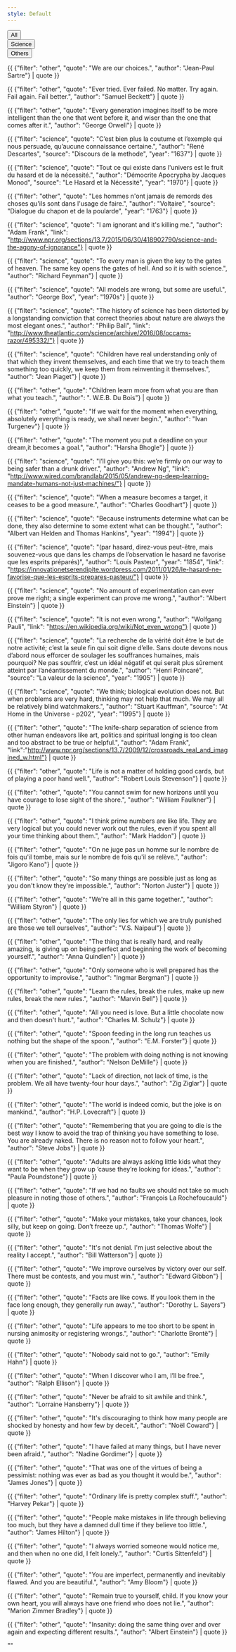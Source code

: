 ```yaml
---
style: Default
---
```


<div class="btn-group btn-group-justified filters-button-group" role="group" aria-label="...">
<div class="btn-group" role="group">
<button type="button" class="btn btn-default" data-filter="*">
All
</button>
</div>
<div class="btn-group" role="group">
<button type="button" class="btn btn-default" data-filter=".science">
Science
</button>
</div>
<div class="btn-group" role="group">
<button type="button" class="btn btn-default" data-filter=".other">
Others
</button>
</div>
</div>

<div class="grid">

{{ {"filter": "other", "quote": "We are our choices.", "author": "Jean-Paul Sartre"} | quote }}

{{ {"filter": "other", "quote": "Ever tried. Ever failed. No matter. Try again. Fail again. Fail better.", "author": "Samuel Beckett"} | quote }}

{{ {"filter": "other", "quote": "Every generation imagines itself to be more intelligent than the one that went before it, and wiser than the one that comes after it.", "author": "George Orwell"} | quote }}

{{ {"filter": "science", "quote": "C’est bien plus la coutume et l’exemple qui nous persuade, qu’aucune connaissance certaine.", "author": "René Descartes", "source": "Discours de la methode", "year": "1637"} | quote }}

{{ {"filter": "science", "quote": "Tout ce qui existe dans l'univers est le fruit du hasard et de la nécessité.", "author": "Démocrite Apocrypha by Jacques Monod", "source": "Le Hasard et la Nécessité", "year": "1970"} | quote }}

{{ {"filter": "other", "quote": "Les hommes n'ont jamais de remords des choses qu'ils sont dans l'usage de faire.", "author": "Voltaire", "source": "Dialogue du chapon et de la poularde", "year": "1763"} | quote }}

{{ {"filter": "science", "quote": "I am ignorant and it's killing me.", "author": "Adam Frank", "link": "http://www.npr.org/sections/13.7/2015/06/30/418902790/science-and-the-agony-of-ignorance"} | quote }}

{{ {"filter": "science", "quote": "To every man is given the key to the gates of heaven. The same key opens the gates of hell. And so it is with science.", "author": "Richard Feynman"} | quote }}

{{ {"filter": "science", "quote": "All models are wrong, but some are useful.", "author": "George Box", "year": "1970s"} | quote }}

{{ {"filter": "science", "quote": "The history of science has been distorted by a longstanding conviction that correct theories about nature are always the most elegant ones.", "author": "Philip Ball", "link": "http://www.theatlantic.com/science/archive/2016/08/occams-razor/495332/"} | quote }}

{{ {"filter": "science", "quote": "Children have real understanding only of that which they invent themselves, and each time that we try to teach them something too quickly, we keep them from reinventing it themselves.", "author": "Jean Piaget"} | quote }}

{{ {"filter": "other", "quote": "Children learn more from what you are than what you teach.", "author": ". W.E.B. Du Bois"} | quote }}

{{ {"filter": "other", "quote": "If we wait for the moment when everything, absolutely everything is ready, we shall never begin.", "author": "Ivan Turgenev"} | quote }}

{{ {"filter": "other", "quote": "The moment you put a deadline on your dream,it becomes a goal.", "author": "Harsha Bhogle"} | quote }}

{{ {"filter": "science", "quote": "I’ll give you this: we’re firmly on our way to being safer than a drunk driver.", "author": "Andrew Ng", "link": "http://www.wired.com/brandlab/2015/05/andrew-ng-deep-learning-mandate-humans-not-just-machines/"} | quote }}

{{ {"filter": "science", "quote": "When a measure becomes a target, it ceases to be a good measure.", "author": "Charles Goodhart"} | quote }}

{{ {"filter": "science", "quote": "Because instruments determine what can be done, they also determine to some extent what can be thought.", "author": "Albert van Helden and Thomas Hankins", "year": "1994"} | quote }}

{{ {"filter": "science", "quote": "(par hasard, direz-vous peut-être, mais souvenez-vous que dans les champs de l’observation le hasard ne favorise que les esprits préparés)", "author": "Louis Pasteur", "year": "1854", "link": "https://innovationetserendipite.wordpress.com/2011/01/26/le-hasard-ne-favorise-que-les-esprits-prepares-pasteur/"} | quote }}

{{ {"filter": "science", "quote": "No amount of experimentation can ever prove me right; a single experiment can prove me wrong.", "author": "Albert Einstein"} | quote }}

{{ {"filter": "science", "quote": "It is not even wrong.", "author": "Wolfgang Pauli", "link": "https://en.wikipedia.org/wiki/Not_even_wrong"} | quote }}

{{ {"filter": "science", "quote": "La recherche de la vérité doit être le but de notre activité; c’est la seule fin qui soit digne d’elle. Sans doute devons nous d’abord nous efforcer de soulager les souffrances humaines, mais pourquoi? Ne pas souffrir, c’est un idéal négatif et qui serait plus sûrement atteint par l’anéantissement du monde.", "author": "Henri Poincaré", "source": "La valeur de la science", "year": "1905"} | quote }}

{{ {"filter": "science", "quote": "We think; biological evolution does not. But when problems are very hard, thinking may not help that much. We may all be relatively blind watchmakers.", "author": "Stuart Kauffman", "source": "At Home in the Universe - p202", "year": "1995"} | quote }}

{{ {"filter": "other", "quote": "The knife-sharp separation of science from other human endeavors like art, politics and spiritual longing is too clean and too abstract to be true or helpful.",  "author": "Adam Frank", "link":"http://www.npr.org/sections/13.7/2009/12/crossroads_real_and_imagined_w.html"} | quote }}

{{ {"filter": "other", "quote": "Life is not a matter of holding good cards, but of playing a poor hand well.", "author": "Robert Louis Stevenson"} | quote }}

{{ {"filter": "other", "quote": "You cannot swim for new horizons until you have courage to lose sight of the shore.", "author": "William Faulkner"} | quote }}

{{ {"filter": "other", "quote": "I think prime numbers are like life. They are very logical but you could never work out the rules, even if you spent all your time thinking about them.", "author": "Mark Haddon"} | quote }}

{{ {"filter": "other", "quote": "On ne juge pas un homme sur le nombre de fois qu'il tombe, mais sur le nombre de fois qu'il se relève.", "author": "Jigoro Kano"} | quote }}

{{ {"filter": "other", "quote": "So many things are possible just as long as you don't know they're impossible.", "author": "Norton Juster"} | quote }}

{{ {"filter": "other", "quote": "We're all in this game together.", "author": "William Styron"} | quote }}

{{ {"filter": "other", "quote": "The only lies for which we are truly punished are those we tell ourselves", "author": "V.S. Naipaul"} | quote }}

{{ {"filter": "other", "quote": "The thing that is really hard, and really amazing, is giving up on being perfect and beginning the work of becoming yourself.", "author": "Anna Quindlen"} | quote }}

{{ {"filter": "other", "quote": "Only someone who is well prepared has the opportunity to improvise.", "author": "Ingmar Bergman"} | quote }}

{{ {"filter": "other", "quote": "Learn the rules, break the rules, make up new rules, break the new rules.", "author": "Marvin Bell"} | quote }}

{{ {"filter": "other", "quote": "All you need is love. But a little chocolate now and then doesn't hurt.", "author": "Charles M. Schulz"} | quote }}

{{ {"filter": "other", "quote": "Spoon feeding in the long run teaches us nothing but the shape of the spoon.", "author": "E.M. Forster"} | quote }}

{{ {"filter": "other", "quote": "The problem with doing nothing is not knowing when you are finished.", "author": "Nelson DeMille"} | quote }}

{{ {"filter": "other", "quote": "Lack of direction, not lack of time, is the problem. We all have twenty-four hour days.", "author": "Zig Ziglar"} | quote }}

{{ {"filter": "other", "quote": "The world is indeed comic, but the joke is on mankind.", "author": "H.P. Lovecraft"} | quote }}

{{ {"filter": "other", "quote": "Remembering that you are going to die is the best way I know to avoid the trap of thinking you have something to lose. You are already naked. There is no reason not to follow your heart.", "author": "Steve Jobs"} | quote }}

{{ {"filter": "other", "quote": "Adults are always asking little kids what they want to be when they grow up ’cause they’re looking for ideas.", "author": "Paula Poundstone"} | quote }}

{{ {"filter": "other", "quote": "If we had no faults we should not take so much pleasure in noting those of others.", "author": "François La Rochefoucauld"} | quote }}

{{ {"filter": "other", "quote": "Make your mistakes, take your chances, look silly, but keep on going. Don’t freeze up.", "author": "Thomas Wolfe"} | quote }}

{{ {"filter": "other", "quote": "It's not denial. I'm just selective about the reality I accept.", "author": "Bill Watterson"} | quote }}

{{ {"filter": "other", "quote": "We improve ourselves by victory over our self. There must be contests, and you must win.", "author": "Edward Gibbon"} | quote }}

{{ {"filter": "other", "quote": "Facts are like cows. If you look them in the face long enough, they generally run away.", "author": "Dorothy L. Sayers"} | quote }}

{{ {"filter": "other", "quote": "Life appears to me too short to be spent in nursing animosity or registering wrongs.", "author": "Charlotte Brontë"} | quote }}

{{ {"filter": "other", "quote": "Nobody said not to go.", "author": "Emily Hahn"} | quote }}

{{ {"filter": "other", "quote": "When I discover who I am, I’ll be free.", "author": "Ralph Ellison"} | quote }}

{{ {"filter": "other", "quote": "Never be afraid to sit awhile and think.", "author": "Lorraine Hansberry"} | quote }}

{{ {"filter": "other", "quote": "It's discouraging to think how many people are shocked by honesty and how few by deceit.", "author": "Noël Coward"} | quote }}

{{ {"filter": "other", "quote": "I have failed at many things, but I have never been afraid.", "author": "Nadine Gordimer"} | quote }}

{{ {"filter": "other", "quote": "That was one of the virtues of being a pessimist: nothing was ever as bad as you thought it would be.", "author": "James Jones"} | quote }}

{{ {"filter": "other", "quote": "Ordinary life is pretty complex stuff.", "author": "Harvey Pekar"} | quote }}

{{ {"filter": "other", "quote": "People make mistakes in life through believing too much, but they have a damned dull time if they believe too little.", "author": "James Hilton"} | quote }}

{{ {"filter": "other", "quote": "I always worried someone would notice me, and then when no one did, I felt lonely.", "author": "Curtis Sittenfeld"} | quote }}

{{ {"filter": "other", "quote": "You are imperfect, permanently and inevitably flawed. And you are beautiful.", "author": "Amy Bloom"} | quote }}

{{ {"filter": "other", "quote": "Remain true to yourself, child. If you know your own heart, you will always have one friend who does not lie.", "author": "Marion Zimmer Bradley"} | quote }}

{{ {"filter": "other", "quote": "Insanity: doing the same thing over and over again and expecting different results.", "author": "Albert Einstein"} | quote }}




""  

</div>

<script>
$(document).ready( function() {
  var $grid = $(".grid");
  // init Isotope
  $grid.imagesLoaded(function(){
    $grid.isotope({
      layoutMode: "packery",
      itemSelector: ".grid-item",
      packery: {
      gutter: 10
      },
    });
  });
  $(".filters-button-group").on( "click", "button", function() {
    var filterValue = $( this ).attr("data-filter");
    $grid.isotope({ filter: filterValue });
  });
});
</script>
